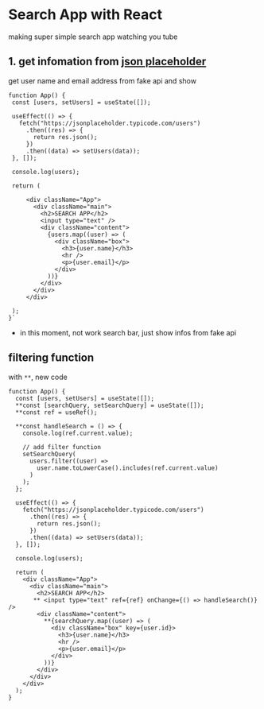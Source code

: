 # Search App with React
making super simple search app watching you tube

## 1. get infomation from [json placeholder](https://jsonplaceholder.typicode.com/)

  get user name and email address from fake api and show
 ```
function App() {
  const [users, setUsers] = useState([]);

  useEffect(() => {
    fetch("https://jsonplaceholder.typicode.com/users")
      .then((res) => {
        return res.json();
      })
      .then((data) => setUsers(data));
  }, []);

  console.log(users);

  return (
    
      <div className="App">
        <div className="main">
          <h2>SEARCH APP</h2>
          <input type="text" />
          <div className="content">
            {users.map((user) => (
              <div className="box">
                <h3>{user.name}</h3>
                <hr />
                <p>{user.email}</p>
              </div>
            ))}
          </div>
        </div>
      </div>
    
  );
}`
```
* in this moment, not work search bar,
just show infos from fake api

## filtering function 
with `**`, new code

```
function App() {
  const [users, setUsers] = useState([]);
  **const [searchQuery, setSearchQuery] = useState([]);
  **const ref = useRef();

  **const handleSearch = () => {
    console.log(ref.current.value);

    // add filter function
    setSearchQuery(
      users.filter((user) =>
        user.name.toLowerCase().includes(ref.current.value)
      )
    );
  };

  useEffect(() => {
    fetch("https://jsonplaceholder.typicode.com/users")
      .then((res) => {
        return res.json();
      })
      .then((data) => setUsers(data));
  }, []);

  console.log(users);

  return (
    <div className="App">
      <div className="main">
        <h2>SEARCH APP</h2>
       ** <input type="text" ref={ref} onChange={() => handleSearch()} />
        <div className="content">
          **{searchQuery.map((user) => (
            <div className="box" key={user.id}>
              <h3>{user.name}</h3>
              <hr />
              <p>{user.email}</p>
            </div>
          ))}
        </div>
      </div>
    </div>
  );
}
```
